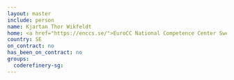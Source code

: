 ```yaml
---
layout: master
include: person
name: Kjartan Thor Wikfeldt
home: <a href="https://enccs.se/">EuroCC National Competence Center Sweden (ENCCS)</a>
country: SE
on_contract: no
has_been_on_contract: no
groups:
  coderefinery-sg:
---
```

